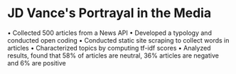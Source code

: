 # JD Vance's Portrayal in the Media
• Collected 500 articles from a News API
• Developed a typology and conducted open coding
• Conducted static site scraping to collect words in articles
• Characterized topics by computing tf-idf scores
• Analyzed results, found that 58% of articles are neutral, 36% articles are negative and 6% are positive
